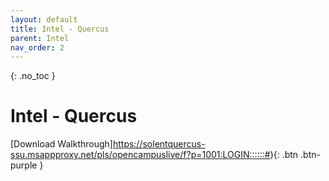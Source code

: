 ```yaml
---
layout: default
title: Intel - Quercus
parent: Intel
nav_order: 2
---
```


{: .no_toc }

# Intel - Quercus

[Download Walkthrough]https://solentquercus-ssu.msappproxy.net/pls/opencampuslive/f?p=1001:LOGIN::::::#){: .btn .btn-purple } 
